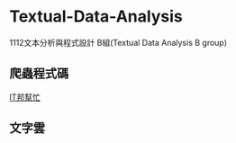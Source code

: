 # Textual-Data-Analysis
1112文本分析與程式設計 B組(Textual Data Analysis B group)

## 爬蟲程式碼
[IT邦幫忙](https://github.com/HSULW/Textual-Data-Analysis/blob/main/final/iti.py)

## 文字雲
